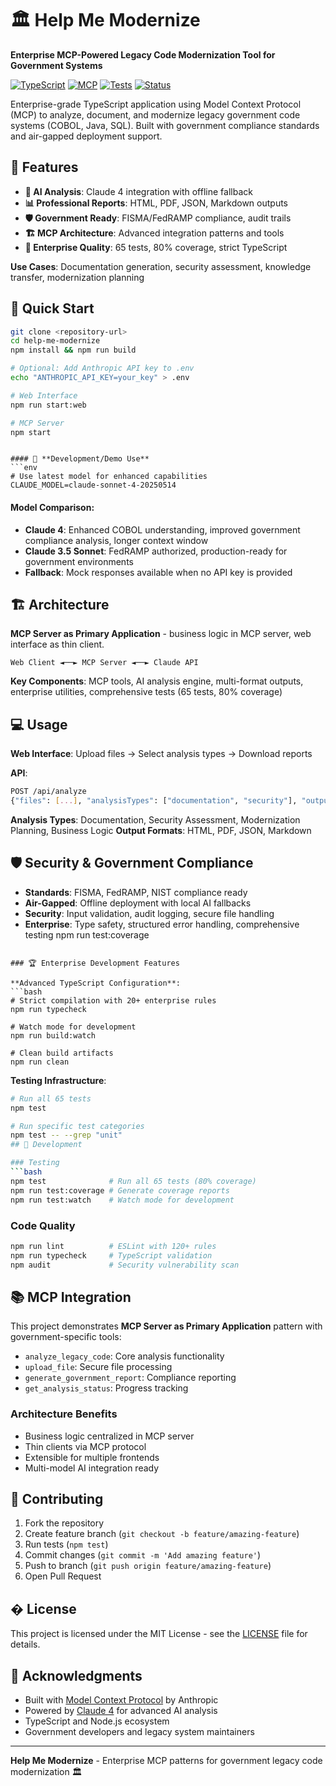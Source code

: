 # 🏛️ Help Me Modernize

**Enterprise MCP-Powered Legacy Code Modernization Tool for Government Systems**

[![TypeScript](https://img.shields.io/badge/TypeScript-5.2-blue.svg)](https://www.typescriptlang.org/)
[![MCP](https://img.shields.io/badge/MCP-Model%20Context%20Protocol-green.svg)](https://modelcontextprotocol.io/)
[![Tests](https://img.shields.io/badge/Tests-65%20Passing-brightgreen.svg)](https://github.com)
[![Status](https://img.shields.io/badge/Status-Production%20Ready-success.svg)](https://github.com)

Enterprise-grade TypeScript application using Model Context Protocol (MCP) to analyze, document, and modernize legacy government code systems (COBOL, Java, SQL). Built with government compliance standards and air-gapped deployment support.

## 🎯 Features

- **🤖 AI Analysis**: Claude 4 integration with offline fallback
- **📊 Professional Reports**: HTML, PDF, JSON, Markdown outputs  
- **🛡️ Government Ready**: FISMA/FedRAMP compliance, audit trails
- **🏗️ MCP Architecture**: Advanced integration patterns and tools
- **🧪 Enterprise Quality**: 65 tests, 80% coverage, strict TypeScript

**Use Cases**: Documentation generation, security assessment, knowledge transfer, modernization planning

## 🚀 Quick Start

```bash
git clone <repository-url>
cd help-me-modernize
npm install && npm run build

# Optional: Add Anthropic API key to .env
echo "ANTHROPIC_API_KEY=your_key" > .env

# Web Interface
npm run start:web

# MCP Server  
npm start
```
```

#### 🧪 **Development/Demo Use** 
```env
# Use latest model for enhanced capabilities
CLAUDE_MODEL=claude-sonnet-4-20250514
```

#### **Model Comparison**:
- **Claude 4**: Enhanced COBOL understanding, improved government compliance analysis, longer context window
- **Claude 3.5 Sonnet**: FedRAMP authorized, production-ready for government environments
- **Fallback**: Mock responses available when no API key is provided
## 🏗️ Architecture

**MCP Server as Primary Application** - business logic in MCP server, web interface as thin client.

```
Web Client ◄──► MCP Server ◄──► Claude API
```

**Key Components**: MCP tools, AI analysis engine, multi-format outputs, enterprise utilities, comprehensive tests (65 tests, 80% coverage)

## 💻 Usage

**Web Interface**: Upload files → Select analysis types → Download reports

**API**: 
```bash
POST /api/analyze
{"files": [...], "analysisTypes": ["documentation", "security"], "outputFormats": ["html", "pdf"]}
```

**Analysis Types**: Documentation, Security Assessment, Modernization Planning, Business Logic
**Output Formats**: HTML, PDF, JSON, Markdown

## 🛡️ Security & Government Compliance

- **Standards**: FISMA, FedRAMP, NIST compliance ready
- **Air-Gapped**: Offline deployment with local AI fallbacks
- **Security**: Input validation, audit logging, secure file handling
- **Enterprise**: Type safety, structured error handling, comprehensive testing
npm run test:coverage
```

### 🏆 Enterprise Development Features

**Advanced TypeScript Configuration**:
```bash
# Strict compilation with 20+ enterprise rules
npm run typecheck

# Watch mode for development
npm run build:watch

# Clean build artifacts
npm run clean
```

**Testing Infrastructure**:
```bash
# Run all 65 tests
npm test

# Run specific test categories
npm test -- --grep "unit"
## 🧪 Development

### Testing
```bash
npm test              # Run all 65 tests (80% coverage)
npm run test:coverage # Generate coverage reports
npm run test:watch    # Watch mode for development
```

### Code Quality
```bash
npm run lint          # ESLint with 120+ rules
npm run typecheck     # TypeScript validation
npm audit             # Security vulnerability scan
```

## 📚 MCP Integration

This project demonstrates **MCP Server as Primary Application** pattern with government-specific tools:

- `analyze_legacy_code`: Core analysis functionality
- `upload_file`: Secure file processing  
- `generate_government_report`: Compliance reporting
- `get_analysis_status`: Progress tracking

### Architecture Benefits
- Business logic centralized in MCP server
- Thin clients via MCP protocol
- Extensible for multiple frontends
- Multi-model AI integration ready

## 🤝 Contributing

1. Fork the repository
2. Create feature branch (`git checkout -b feature/amazing-feature`)
3. Run tests (`npm test`)
4. Commit changes (`git commit -m 'Add amazing feature'`)
5. Push to branch (`git push origin feature/amazing-feature`)
6. Open Pull Request

## � License

This project is licensed under the MIT License - see the [LICENSE](LICENSE) file for details.

## 🙏 Acknowledgments

- Built with [Model Context Protocol](https://modelcontextprotocol.io/) by Anthropic
- Powered by [Claude 4](https://www.anthropic.com/) for advanced AI analysis
- TypeScript and Node.js ecosystem
- Government developers and legacy system maintainers

---

**Help Me Modernize** - Enterprise MCP patterns for government legacy code modernization 🏛️
